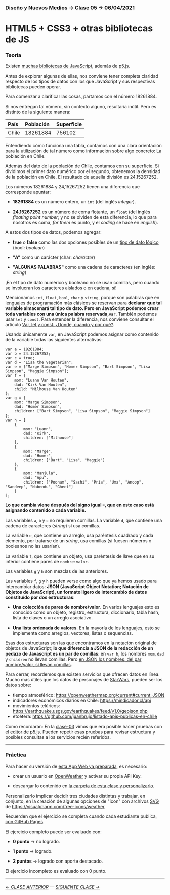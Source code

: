 ### Diseño y Nuevos Medios → Clase 05 → 06/04/2021

# HTML5 + CSS3 + otras bibliotecas de JS

### Teoría

Existen [muchas bibliotecas de JavaScript](https://en.wikipedia.org/wiki/List_of_JavaScript_libraries), además de [p5.js](https://p5js.org/es/). 

Antes de explorar algunas de ellas, nos conviene tener completa claridad respecto de los tipos de datos con los que JavaScript y sus respectivas bibliotecas pueden operar.

Para comenzar a clarificar las cosas, partamos con el número 18261884. 

Si nos entregan tal número, sin contexto alguno, resultaría inútil. Pero es distinto de la siguiente manera: 

| País      |  Población       | Superficie     |
|:----------|:-----------------|:---------------|
| Chile     | 18261884         | 756102         |

Entendiendo cómo funciona una tabla, contamos con una clara orientación para la utilización de tal número como información sobre algo concreto: La población en Chile. 

Además del dato de la población de Chile, contamos con su superficie. Si dividimos el primer dato numérico por el segundo, obtenemos la densidad de la población en Chile. El resultado de aquella división es 24,15267252.

Los números 18261884 y 24,15267252 tienen una diferencia que corresponde apuntar:

- **18261884** es un número entero, un `int` (del inglés *integer*).

- **24,15267252** es un número de coma flotante, un `float` (del inglés *floating point number*; y no se olviden de esta diferencia, lo que para nosotros es coma, *for them* es punto, y el *coding* se hace en *english*).

A estos dos tipos de datos, podemos agregar: 

- **true** o **false** como las dos opciones posibles de un [tipo de dato lógico](https://es.wikipedia.org/wiki/Tipo_de_dato_l%C3%B3gico) (bool: *boolean*)

- **"A"** como un carácter (char: *character*)

- **"ALGUNAS PALABRAS"** como una cadena de caracteres (en inglés: *string*)

¡En el tipo de dato numérico y booleano no se usan comillas, pero cuando se involucran los caracteres aislados o en cadena, sí!

Mencionamos `int`, `float`, `bool`, `char` y `string`, porque son palabras que en lenguajes de programación más clásicos se reservan para **declarar que tal variable almacenará tal tipo de dato. Pero en JavaScript podemos crear toda variables con una única palabra reservada,`var`**. También podemos usar `let` y `const`. Para entender la diferencia, nos conviene consultar el artículo [Var, let y const. ¿Donde, cuando y por qué?](https://medium.com/@tatymolys/var-let-y-const-donde-cuando-y-por-qu%C3%A9-d4a0ee66883b).

Usando únicamente `var`, en JavaScript podemos asignar como contenido de la variable todas las siguientes alternativas:

```
var a = 18261884;
var b = 24.15267252;
var c = true;
var d = "Lisa the Vegetarian";
var e = ["Marge Simpson", "Homer Simpson", "Bart Simpson", "Lisa Simpson", "Maggie Simpson"];
var f = {
    mom: "Luann Van Houten",
    dad: "Kirk Van Houten",
    child: "Milhouse Van Houten"
};
var g = {
    mom: "Marge Simpson",
    dad: "Homer Simpson",
    children: ["Bart Simpson", "Lisa Simpson", "Maggie Simpson"]
};
var h = [
    {
        mom: "Luann",
        dad: "Kirk",
        children: ["Milhouse"]
    },
    {
        mom: "Marge",
        dad: "Homer",
        children: ["Bart", "Lisa", "Maggie"]
    },
    {
        mom: "Manjula",
        dad: "Apu",
        children: ["Poonam", "Sashi", "Pria", "Uma", "Anoop", "Sandeep", "Nabendu", "Gheet"]
    }
];
```
**Lo que cambia viene después del signo igual `=`, que en este caso está asignando contenido a cada variable.** 

Las variables `a`, `b` y `c` no requieren comillas. La variable `d`, que contiene una cadena de caracteres (*string*) sí usa comillas. 

La variable `e`, que contiene un arreglo, usa paréntesis cuadrado y cada elemento, por tratarse de un *string*, usa comillas (si fuesen números o booleanos no las usarían). 

La variable `f`, que contiene un objeto, usa paréntesis de llave que en su interior contiene pares de `nombre:valor`. 

Las variables `g` y `h` son mezclas de las anteriores.

Las variables `f`, `g` y `h` pueden verse como algo que ya hemos usado para intercambiar datos: **JSON (JavaScript Object Notation; Notación de Objetos de JavaScript), un formato ligero de intercambio de datos constituído por dos estructuras**:

- **Una colección de pares de nombre/valor**. En varios lenguajes esto es conocido como un objeto, registro, estructura, diccionario, tabla hash, lista de claves o un arreglo asociativo.

- **Una lista ordenada de valores**. En la mayoría de los lenguajes, esto se implementa como arreglos, vectores, listas o sequencias.

Esas dos estructuras son las que encontramos en la notación original de objetos de JavaScript; **lo que diferencia a JSON de la redacción de un pedazo de Javascript es un par de comillas**: en `var h`, los nombres `mom`, `dad` y `children` no llevan comillas. Pero [en JSON los nombres, del par nombre/valor, sí llevan comillas](https://myjson.dit.upm.es/api/bins/1wo6). 

Para cerrar, recordemos que existen servicios que ofrecen datos en línea. Mucho más útiles que los datos de personajes de [StarWars](https://swapi.dev/api/people/?format=json), pueden ser los datos sobre:

- tiempo atmosférico: https://openweathermap.org/current#current_JSON
- indicadores económicos diarios en Chile: https://mindicador.cl/api
- movimientos telúricos: https://earthquake.usgs.gov/earthquakes/feed/v1.0/geojson.php
- etcétera: https://github.com/juanbrujo/listado-apis-publicas-en-chile

Como recordarán: En la [clase-03](https://github.com/profesorfaco/dno037-2022/tree/main/clase-03) vimos que era posible hacer pruebas con el [editor de p5.js](https://editor.p5js.org/profesorfaco/sketches/611nBVIY2). Pueden repetir esas pruebas para revisar estructura y posibles consultas a los servicios recién referidos.

- - - - - - - - - 

### Práctica

Para hacer su versión de [esta App Web ya preparada](https://profesorfaco.github.io/dno037-2022/clase-05), es necesario:

- crear un usuario en [OpenWeather](https://home.openweathermap.org/users/sign_in) y activar su propia API Key.

- descargar lo contenido en [la carpeta de esta clase y personalizarlo](https://profesorfaco.github.io/dno037-2022/clase-05).

Personalizarlo implicar decidir tres ciudades distintas y trabajar, en conjunto, en la creación de algunas opciones de "icon" con archivos [SVG](https://developer.mozilla.org/es/docs/Web/SVG/Tutorial/Introduction) de https://visualpharm.com/free-icons/weather

Recuerden que el ejercicio se completa cuando cada estudiante publica, [con GitHub Pages](https://docs.github.com/es/free-pro-team@latest/github/working-with-github-pages/configuring-a-publishing-source-for-your-github-pages-site).

El ejercicio completo puede ser evaluado con:

- **0 punto** → no logrado.

- **1 punto** → logrado.

- **2 puntos** → logrado con aporte destacado.

El ejercicio incompleto es evaluado con 0 punto.

- - - - - - -

###### [← CLASE ANTERIOR](https://github.com/profesorfaco/dno037-2022/tree/main/clase-04) — [SIGUIENTE CLASE →](https://github.com/profesorfaco/dno037-2022/tree/main/clase-06)
